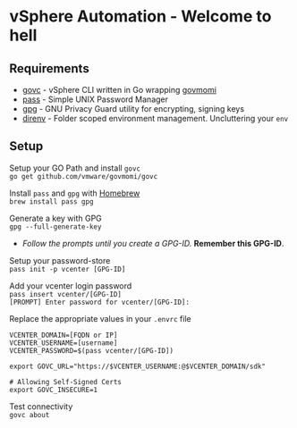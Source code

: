 # vSphere Automation - Welcome to hell

## Requirements
* [govc](https://github.com/vmware/govmomi/tree/master/govc) - vSphere CLI written in Go wrapping [govmomi](https://github.com/vmware/govmomi)
* [pass](https://www.passwordstore.org/) - Simple UNIX Password Manager
* [gpg](https://gnupg.org/) - GNU Privacy Guard utility for encrypting, signing keys
* [direnv](https://direnv.net/) - Folder scoped environment management. Uncluttering your `env`
## Setup
Setup your GO Path and install `govc`  
`go get github.com/vmware/govmomi/govc`

Install `pass` and `gpg` with [Homebrew](https://brew.sh/)  
`brew install pass gpg`

Generate a key with GPG  
`gpg --full-generate-key`

* *Follow the prompts until you create a GPG-ID.*  **Remember this GPG-ID**.  

Setup your password-store  
`pass init -p vcenter [GPG-ID]`

Add your vcenter login password  
`pass insert vcenter/[GPG-ID]`  
`[PROMPT] Enter password for vcenter/[GPG-ID]:`

Replace the appropriate values in your `.envrc` file  
```
VCENTER_DOMAIN=[FQDN or IP]
VCENTER_USERNAME=[username]
VCENTER_PASSWORD=$(pass vcenter/[GPG-ID])

export GOVC_URL="https://$VCENTER_USERNAME:@$VCENTER_DOMAIN/sdk"

# Allowing Self-Signed Certs
export GOVC_INSECURE=1  
```

Test connectivity  
`govc about`
